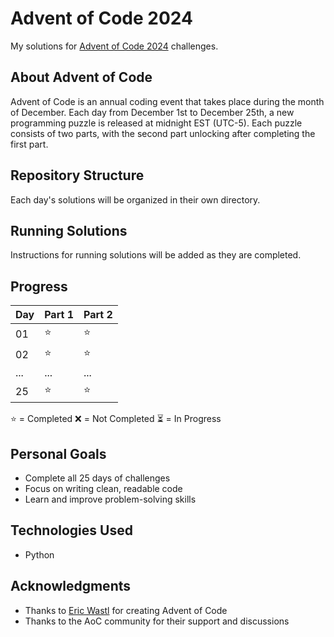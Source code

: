 # Advent of Code 2024

My solutions for [Advent of Code 2024](https://adventofcode.com/2024/) challenges.

## About Advent of Code

Advent of Code is an annual coding event that takes place during the month of December. Each day from December 1st to December 25th, a new programming puzzle is released at midnight EST (UTC-5). Each puzzle consists of two parts, with the second part unlocking after completing the first part.

## Repository Structure

Each day's solutions will be organized in their own directory.

## Running Solutions

Instructions for running solutions will be added as they are completed.

## Progress

| Day | Part 1 | Part 2 |
|-----|---------|---------|
| 01  | ⭐      | ⭐      |
| 02  | ⭐      | ⭐      |
| ... | ...     | ...     |
| 25  | ⭐      | ⭐      |

⭐ = Completed
❌ = Not Completed
⏳ = In Progress

## Personal Goals

- Complete all 25 days of challenges
- Focus on writing clean, readable code
- Learn and improve problem-solving skills

## Technologies Used

- Python


## Acknowledgments

- Thanks to [Eric Wastl](http://was.tl/) for creating Advent of Code
- Thanks to the AoC community for their support and discussions